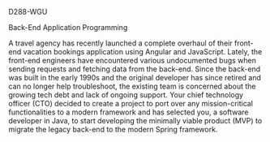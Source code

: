 D288-WGU

Back-End Application Programming

A travel agency has recently launched a complete overhaul of their front-end vacation bookings application
using Angular and JavaScript. Lately, the front-end engineers have encountered various undocumented bugs
when sending requests and fetching data from the back-end. Since the back-end was built in the early 1990s
and the original developer has since retired and can no longer help troubleshoot, the existing team is
concerned about the growing tech debt and lack of ongoing support. Your chief technology officer (CTO)
decided to create a project to port over any mission-critical functionalities to a modern framework and has
selected you, a software developer in Java, to start developing the minimally viable product (MVP) to migrate
the legacy back-end to the modern Spring framework.
